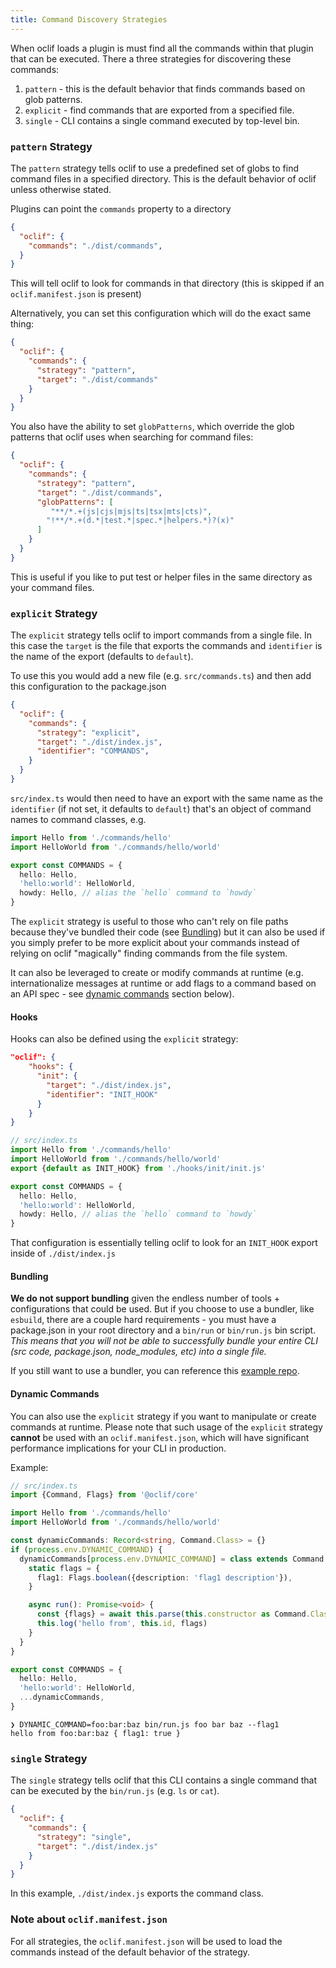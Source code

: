 ```yaml
---
title: Command Discovery Strategies
---
```


When oclif loads a plugin is must find all the commands within that plugin that can be executed. There a three strategies for discovering these commands:

1. `pattern` - this is the default behavior that finds commands based on glob patterns.
2. `explicit` - find commands that are exported from a specified file.
3. `single` - CLI contains a single command executed by top-level bin.

### `pattern` Strategy

The `pattern` strategy tells oclif to use a predefined set of globs to find command files in a specified directory. This is the default behavior of oclif unless otherwise stated.

Plugins can point the `commands` property to a directory

```json
{
  "oclif": {
    "commands": "./dist/commands",
  }
}
```

This will tell oclif to look for commands in that directory (this is skipped if an `oclif.manifest.json` is present)

Alternatively, you can set this configuration which will do the exact same thing:

```json
{
  "oclif": {
    "commands": {
      "strategy": "pattern",
      "target": "./dist/commands"
    }
  }
}
```

You also have the ability to set `globPatterns`, which override the glob patterns that oclif uses when searching for command files:

```json
{
  "oclif": {
    "commands": {
      "strategy": "pattern",
      "target": "./dist/commands",
      "globPatterns": [
         "**/*.+(js|cjs|mjs|ts|tsx|mts|cts)",
        "!**/*.+(d.*|test.*|spec.*|helpers.*)?(x)"
      ]
    }
  }
}
```

This is useful if you like to put test or helper files in the same directory as your command files.

### `explicit` Strategy

The `explicit` strategy tells oclif to import commands from a single file. In this case the `target` is the file that exports the commands and `identifier` is the name of the export (defaults to `default`).

To use this you would add a new file (e.g. `src/commands.ts`) and then add this configuration to the package.json

```json
{
  "oclif": {
    "commands": {
      "strategy": "explicit",
      "target": "./dist/index.js",
      "identifier": "COMMANDS",
    }
  }
}
```

`src/index.ts` would then need to have an export with the same name as the `identifier` (if not set, it defaults to `default`) that's an object of command names to command classes, e.g.

```typescript
import Hello from './commands/hello'
import HelloWorld from './commands/hello/world'

export const COMMANDS = {
  hello: Hello,
  'hello:world': HelloWorld,
  howdy: Hello, // alias the `hello` command to `howdy`
}
```

The `explicit` strategy is useful to those who can't rely on file paths because they've bundled their code (see [Bundling](#bundling)) but it can also be used if you simply prefer to be more explicit about your commands instead of relying on oclif "magically" finding commands from the file system.

It can also be leveraged to create or modify commands at runtime (e.g. internationalize messages at runtime or add flags to a command based on an API spec - see [dynamic commands](#dynamic-commands) section below).

#### Hooks

Hooks can also be defined using the `explicit` strategy:

```json
"oclif": {
    "hooks": {
      "init": {
        "target": "./dist/index.js",
        "identifier": "INIT_HOOK"
      }
    }
}
```

```typescript
// src/index.ts
import Hello from './commands/hello'
import HelloWorld from './commands/hello/world'
export {default as INIT_HOOK} from './hooks/init/init.js'

export const COMMANDS = {
  hello: Hello,
  'hello:world': HelloWorld,
  howdy: Hello, // alias the `hello` command to `howdy`
}
```

That configuration is essentially telling oclif to look for an `INIT_HOOK` export inside of `./dist/index.js`

#### Bundling

**We do not support bundling** given the endless number of tools + configurations that could be used. But if you choose to use a bundler, like `esbuild`, there are a couple hard requirements - you must have a package.json in your root directory and a `bin/run` or `bin/run.js` bin script. _This means that you will not be able to successfully bundle your entire CLI (src code, package.json, node_modules, etc) into a single file._

If you still want to use a bundler, you can reference this [example repo](https://github.com/oclif/plugin-test-esbuild/).

#### Dynamic Commands

You can also use the `explicit` strategy if you want to manipulate or create commands at runtime. Please note that such usage of the `explicit` strategy **cannot** be used with an `oclif.manifest.json`, which will have significant performance implications for your CLI in production.

Example:
```typescript
// src/index.ts
import {Command, Flags} from '@oclif/core'

import Hello from './commands/hello'
import HelloWorld from './commands/hello/world'

const dynamicCommands: Record<string, Command.Class> = {}
if (process.env.DYNAMIC_COMMAND) {
  dynamicCommands[process.env.DYNAMIC_COMMAND] = class extends Command {
    static flags = {
      flag1: Flags.boolean({description: 'flag1 description'}),
    }

    async run(): Promise<void> {
      const {flags} = await this.parse(this.constructor as Command.Class)
      this.log('hello from', this.id, flags)
    }
  }
}

export const COMMANDS = {
  hello: Hello,
  'hello:world': HelloWorld,
  ...dynamicCommands,
}
```

```
❯ DYNAMIC_COMMAND=foo:bar:baz bin/run.js foo bar baz --flag1
hello from foo:bar:baz { flag1: true }
```

### `single` Strategy

The `single` strategy tells oclif that this CLI contains a single command that can be executed by the `bin/run.js` (e.g. `ls` or `cat`).

```json
{
  "oclif": {
    "commands": {
      "strategy": "single",
      "target": "./dist/index.js"
    }
  }
}
```

In this example, `./dist/index.js` exports the command class.

### Note about `oclif.manifest.json`
For all strategies, the `oclif.manifest.json` will be used to load the commands instead of the default behavior of the strategy.



